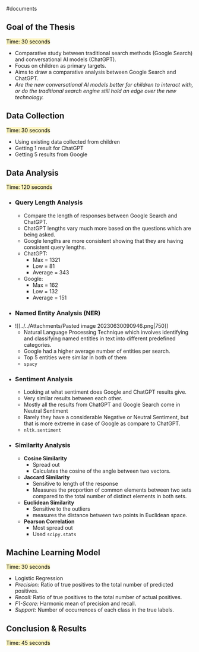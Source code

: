 #documents
## Goal of the Thesis
<mark style="background: #FFF3A3A6;">Time: 30 seconds</mark>
- Comparative study between traditional search methods (Google Search) and conversational AI models (ChatGPT).
- Focus on children as primary targets.
- Aims to draw a comparative analysis between Google Search and ChatGPT.
- *Are the new conversational AI models better for children to interact with, or do the traditional search engine still hold an edge over the new technology.*
## Data Collection
<mark style="background: #FFF3A3A6;">Time: 30 seconds</mark>
- Using existing data collected from children
- Getting 1 result for ChatGPT
- Getting 5 results from Google

## Data Analysis
<mark style="background: #FFF3A3A6;">Time: 120 seconds</mark>
- ### Query Length Analysis
	- Compare the length of responses between Google Search and ChatGPT.
	- ChatGPT lengths vary much more based on the questions which are being asked.
	- Google lengths are more consistent showing that they are having consistent query lengths.
	- ChatGPT:
		- Max = 1321
		- Low = 81
		- Average = 343
	- Google:
		- Max = 162
		- Low = 132
		- Average = 151
- ### Named Entity Analysis (NER)
- ![[../../Attachments/Pasted image 20230630090946.png|750]]
	- Natural Language Processing Technique which involves identifying and classifying named entitles in text into different predefined categories.
	- Google had a higher average number of entities per search.
	- Top 5 entities were similar in both of them
	- `spacy`
- ### Sentiment Analysis
	- Looking at what sentiment does Google and ChatGPT results give.
	- Very similar results between each other.
	- Mostly all the results from ChatGPT and Google Search come in Neutral Sentiment
	- Rarely they have a considerable Negative or Neutral Sentiment, but that is more extreme in case of Google as compare to ChatGPT.
	- `nltk.sentiment`
- ### Similarity Analysis
	- **Cosine Similarity**
		- Spread out
		- Calculates the cosine of the angle between two vectors.
	- **Jaccard Similarity**
		- Sensitive to length of the response
		- Measures the proportion of common elements between two sets compared to the total number of distinct elements in both sets.
	- **Euclidean Similarity**
		- Sensitive to the outliers
		- measures the distance between two points in Euclidean space.
	- **Pearson Correlation**
		- Most spread out
		- Used `scipy.stats`

## Machine Learning Model
<mark style="background: #FFF3A3A6;">Time: 30 seconds</mark>
- Logistic Regression
- *Precision:* Ratio of true positives to the total number of predicted positives.
- *Recall:* Ratio of true positives to the total number of actual positives.
- *F1-Score:* Harmonic mean of precision and recall.
- *Support:* Number of occurrences of each class in the true labels.

## Conclusion & Results
<mark style="background: #FFF3A3A6;">Time: 45 seconds</mark>